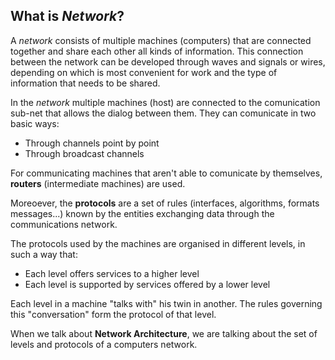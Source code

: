 ## What is *Network*?



A *network* consists of multiple machines (computers) that are connected together and share each other all kinds of information. This connection between the network can be developed through waves and signals or wires, depending on which is most convenient for work and the type of information that needs to be shared.

In the *network* multiple machines (host) are connected to the comunication sub-net that allows the dialog between them. They can comunicate in two basic ways:

- Through channels point by point
- Through broadcast channels

For communicating machines that aren't able to comunicate by themselves, **routers** (intermediate machines) are used.

Moreoever, the **protocols** are a set of rules (interfaces, algorithms, formats messages...) known by the entities exchanging data through the communications network.

The protocols used by the machines are organised in different levels, in such a way that:

- Each level offers services to a higher level
- Each level is supported by services offered by a lower level

Each level in a machine "talks with" his twin
in another. The rules governing this "conversation" form the protocol of that level.

When we talk about **Network Architecture**, we are talking about the set of levels and protocols of a computers network.



